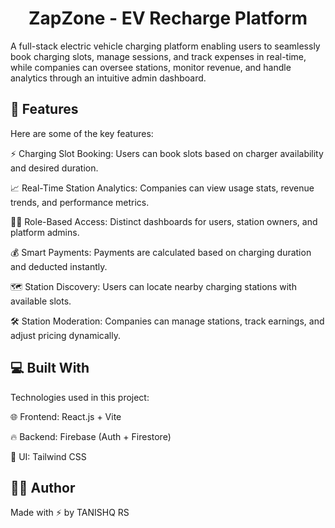 <h1 align="center" id="title">ZapZone - EV Recharge Platform</h1>

<p id="description">A full-stack electric vehicle charging platform enabling users to seamlessly book charging slots, manage sessions, and track expenses in real-time, while companies can oversee stations, monitor revenue, and handle analytics through an intuitive admin dashboard.</p> 

<h2>🧐 Features</h2>

Here are some of the key features:

⚡ Charging Slot Booking: Users can book slots based on charger availability and desired duration.

📈 Real-Time Station Analytics: Companies can view usage stats, revenue trends, and performance metrics.

🧑‍💼 Role-Based Access: Distinct dashboards for users, station owners, and platform admins.

💰 Smart Payments: Payments are calculated based on charging duration and deducted instantly.

🗺️ Station Discovery: Users can locate nearby charging stations with available slots.

🛠️ Station Moderation: Companies can manage stations, track earnings, and adjust pricing dynamically.

<h2>💻 Built With</h2>

Technologies used in this project:

🌐 Frontend: React.js + Vite

🔥 Backend: Firebase (Auth + Firestore)

🎨 UI: Tailwind CSS

<h2>🙋‍♂️ Author</h2>

Made with ⚡ by TANISHQ RS
